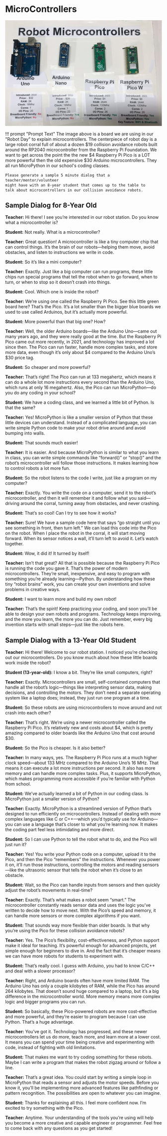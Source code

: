 # MicroControllers

![](../img/microcontrollers.jpg)

!!! prompt "Prompt Text"
    The image above is a board we are using in our "Robot Day" 
    to explain microcontrollers.  The centerpiece of robot day
    is a large robot corral full of about a dozen $19 collision
    avoidance robots built around the RP2040 microcontroller from
    the Raspberry Pi Foundation.  We want to get across the point
    the the new $4 Raspberry Pi Pico is a LOT more powerful then
    the old expensive $30 Arduino microcontrollers.  They all run
    MicroPython in our school's coding classes.

    Please generate a sample 5 minute dialog that a teacher/mentor/volunteer
    might have with an 8-year student that comes up to the table to
    talk about microcontrollers in our collision avoidance robots.

## Sample Dialog for 8-Year Old

**Teacher:** Hi there! I see you’re interested in our robot station. Do you know what a microcontroller is?

**Student:** Not really. What is a microcontroller?

**Teacher:** Great question! A microcontroller is like a tiny computer chip that can control things. It’s the brain of our robots—helping them move, avoid obstacles, and listen to instructions we write in code.

**Student:** So it’s like a mini computer?

**Teacher:** Exactly. Just like a big computer can run programs, these little chips run special programs that tell the robot when to go forward, when to turn, or when to stop so it doesn’t crash into things.

**Student:** Cool. Which one is inside the robot?

**Teacher:** We’re using one called the Raspberry Pi Pico. See this little green board here? That’s the Pico. It’s a lot smaller than the bigger blue boards we used to use called Arduinos, but it’s actually more powerful.

**Student:** More powerful than that big one? How?

**Teacher:** Well, the older Arduino boards—like the Arduino Uno—came out many years ago, and they were really good at the time. But the Raspberry Pi Pico came out more recently, in 2021, and technology has improved a lot since then. The Pico can run faster, handle more complex tasks, and store more data, even though it’s only about $4 compared to the Arduino Uno’s $30 price tag.

**Student:** So cheaper and more powerful?

**Teacher:** That’s right! The Pico can run at 133 megahertz, which means it can do a whole lot more instructions every second than the Arduino Uno, which runs at only 16 megahertz. Also, the Pico can run MicroPython—do you do any coding in your school?

**Student:** We have a coding class, and we learned a little bit of Python. Is that the same?

**Teacher:** Yes! MicroPython is like a smaller version of Python that these little devices can understand. Instead of a complicated language, you can write simple Python code to make your robot drive around and avoid bumping into walls.

**Student:** That sounds much easier!

**Teacher:** It is easier. And because MicroPython is similar to what you learn in class, you can write simple commands like “forward()” or “stop()” and the robot’s microcontroller will follow those instructions. It makes learning how to control robots a lot more fun.

**Student:** So the robot listens to the code I write, just like a program on my computer?

**Teacher:** Exactly. You write the code on a computer, send it to the robot’s microcontroller, and then it will remember it and follow what you said—driving around the corral, turning away from obstacles, and never crashing.

**Student:** That’s so cool! Can I try to see how it works?

**Teacher:** Sure! We have a sample code here that says “go straight until you see something in front, then turn left.” We can load this code into the Pico on the robot. When I place the robot in the corral, it will start moving forward. When its sensor notices a wall, it’ll turn left to avoid it. Let’s watch together.

**Student:** Wow, it did it! It turned by itself!

**Teacher:** Isn’t that great? All that is possible because the Raspberry Pi Pico is running the code you gave it. That’s the power of modern microcontrollers. They’re small, inexpensive, and easy to program with something you’re already learning—Python. By understanding how these tiny “robot brains” work, you can create your own inventions and solve problems in creative ways.

**Student:** I want to learn more and build my own robot!

**Teacher:** That’s the spirit! Keep practicing your coding, and soon you’ll be able to design your own robots and programs. Technology keeps improving, and the more you learn, the more you can do. Just remember, every big invention starts with small steps—just like the robots here.

## Sample Dialog with a 13-Year Old Student

**Teacher:** Hi there! Welcome to our robot station. I noticed you’re checking out our microcontrollers. Do you know much about how these little boards work inside the robot?

**Student (13-year-old):** I know a bit. They’re like small computers, right?

**Teacher:** Exactly. Microcontrollers are small, self-contained computers that handle all the robot’s logic—things like interpreting sensor data, making decisions, and controlling the motors. They don’t need a separate operating system like a laptop does; instead, they just run one program at a time.

**Student:** So these robots are using microcontrollers to move around and not crash into each other?

**Teacher:** That’s right. We’re using a newer microcontroller called the Raspberry Pi Pico. It’s relatively new and costs about $4, which is pretty amazing compared to older boards like the Arduino Uno that cost around $30.

**Student:** So the Pico is cheaper. Is it also better?

**Teacher:** In many ways, yes. The Raspberry Pi Pico runs at a much higher clock speed—about 133 MHz compared to the Arduino Uno’s 16 MHz. That means it can execute a lot more instructions per second. It also has more memory and can handle more complex tasks. Plus, it supports MicroPython, which makes programming more accessible if you’re familiar with Python from school.

**Student:** We’ve actually learned a bit of Python in our coding class. Is MicroPython just a smaller version of Python?

**Teacher:** Exactly. MicroPython is a streamlined version of Python that’s designed to run efficiently on microcontrollers. Instead of dealing with more complex languages like C or C++—which you’d typically use for Arduino—you can use a language that’s closer to what you’re learning now. It makes the coding part feel less intimidating and more direct.

**Student:** So I can use Python to tell the robot what to do, and the Pico will just run it?

**Teacher:** Yes! You write your Python code on a computer, upload it to the Pico, and then the Pico “remembers” the instructions. Whenever you power it on, it’ll run those instructions, controlling the motors and reading sensors—like the ultrasonic sensor that tells the robot when it’s close to an obstacle.

**Student:** Wait, so the Pico can handle inputs from sensors and then quickly adjust the robot’s movements in real-time?

**Teacher:** Exactly. That’s what makes a robot seem “smart.” The microcontroller constantly reads sensor data and uses the logic you’ve written to decide how to move next. With the Pico’s speed and memory, it can handle more sensors or more complex algorithms if you want.

**Student:** That sounds way more flexible than older boards. Is that why you’re using the Pico for these collision avoidance robots?

**Teacher:** Yes. The Pico’s flexibility, cost-effectiveness, and Python support make it ideal for teaching. It’s powerful enough for advanced projects, yet simple enough for beginners to dive in. And the fact that it’s cheaper means we can have more robots for students to experiment with.

**Student:** That’s really cool. I guess with Arduino, you had to know C/C++ and deal with a slower processor?

**Teacher:** Right, and Arduino boards often have more limited RAM. The Arduino Uno has only a couple kilobytes of RAM, while the Pico has around 264 kilobytes. That doesn’t sound huge compared to a laptop, but it’s a big difference in the microcontroller world. More memory means more complex logic and bigger programs you can run.

**Student:** So basically, these Pico-powered robots are more cost-effective and more powerful, and they’re easier to program because I can use Python. That’s a huge advantage.

**Teacher:** You’ve got it. Technology has progressed, and these newer microcontrollers let us do more, teach more, and learn more at a lower cost. It means you can spend your time being creative and experimenting with code, instead of fighting with old limitations.

**Student:** That makes me want to try coding something for these robots. Maybe I can write a program that makes the robot zigzag around or follow a line.

**Teacher:** That’s a great idea. You could start by writing a simple loop in MicroPython that reads a sensor and adjusts the motor speeds. Before you know it, you’ll be implementing more advanced features like pathfinding or pattern recognition. The possibilities are open to whatever you can imagine.

**Student:** Thanks for explaining all this. I feel more confident now. I’m excited to try something with the Pico.

**Teacher:** Anytime. Your understanding of the tools you’re using will help you become a more creative and capable engineer or programmer. Feel free to come back with any questions as you get started!
















